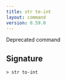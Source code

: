 ```yaml
---
title: str to-int
layout: command
version: 0.59.0
---
```


Deprecated command

## Signature

```> str to-int ```
